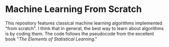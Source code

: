 # Machine Learning From Scratch

This repository features classical machine learning algorithms implemented "from scratch". I think that in general, the best way to learn about algorithms is by coding them. The code follows the pseudocode from the excellent book "_The Elements of Statistical Learning_."
